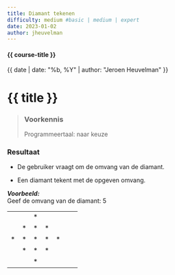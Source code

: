 ```yaml
---
title: Diamant tekenen
difficulty: medium #basic | medium | expert
date: 2023-01-02
author: jheuvelman
---
```


#### {{ course-title }}
{{ date | date: "%b, %Y" | author: "Jeroen Heuvelman" }}


# {{ title }}

> ### Voorkennis
> Programmeertaal: naar keuze

### Resultaat

- De gebruiker vraagt om de omvang van de diamant.

- Een diamant tekent met de opgeven omvang.

***Voorbeeld:***  
Geef de omvang van de diamant: 5

|     |     |     |     |     |     |     |
|:---:|:---:|:---:|:---:|:---:|:---:|:---:|
|     |     | \*  |     |     |     |     |
|     | \*  | \*  | \*  |     |     |     |
| \*  | \*  | \*  | \*  | \*  |     |     |
|     | \*  | \*  | \*  |     |     |     |
|     |     | \*  |     |     |     |     |

